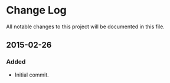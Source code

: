# Change Log
All notable changes to this project will be documented in this file.

## 2015-02-26

### Added
- Initial commit.